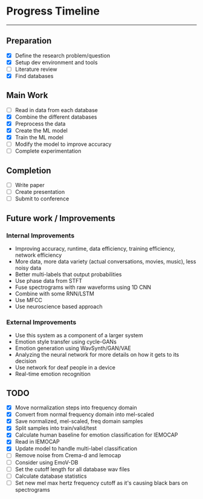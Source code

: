 # Progress Timeline

---

## Preparation

- [x] Define the research problem/question
- [x] Setup dev environment and tools
- [ ] Literature review
- [x] Find databases

## Main Work

- [ ] Read in data from each database
- [x] Combine the different databases
- [x] Preprocess the data
- [x] Create the ML model
- [x] Train the ML model
- [ ] Modify the model to improve accuracy
- [ ] Complete experimentation

## Completion

- [ ] Write paper
- [ ] Create presentation
- [ ] Submit to conference

## Future work / Improvements

### Internal Improvements

- Improving accuracy, runtime, data efficiency, training efficiency, network efficiency
- More data, more data variety (actual conversations, movies, music), less noisy data
- Better multi-labels that output probabilities
- Use phase data from STFT
- Fuse spectrograms with raw waveforms using 1D CNN
- Combine with some RNN/LSTM
- Use MFCC
- Use neuroscience based approach

### External Improvements

- Use this system as a component of a larger system
- Emotion style transfer using cycle-GANs
- Emotion generation using WavSynth/GAN/VAE
- Analyzing the neural network for more details on how it gets to its decision
- Use network for deaf people in a device
- Real-time emotion recognition

## TODO

- [x] Move normalization steps into frequency domain
- [x] Convert from normal frequency domain into mel-scaled
- [x] Save normalized, mel-scaled, freq domain samples
- [x] Split samples into train/valid/test
- [x] Calculate human baseline for emotion classification for IEMOCAP
- [x] Read in IEMOCAP
- [x] Update model to handle multi-label classification
- [ ] Remove noise from Crema-d and Iemocap
- [ ] Consider using EmoV-DB
- [ ] Set the cutoff length for all database wav files
- [ ] Calculate database statistics
- [ ] Set new mel max hertz frequency cutoff as it's causing black bars on spectrograms
